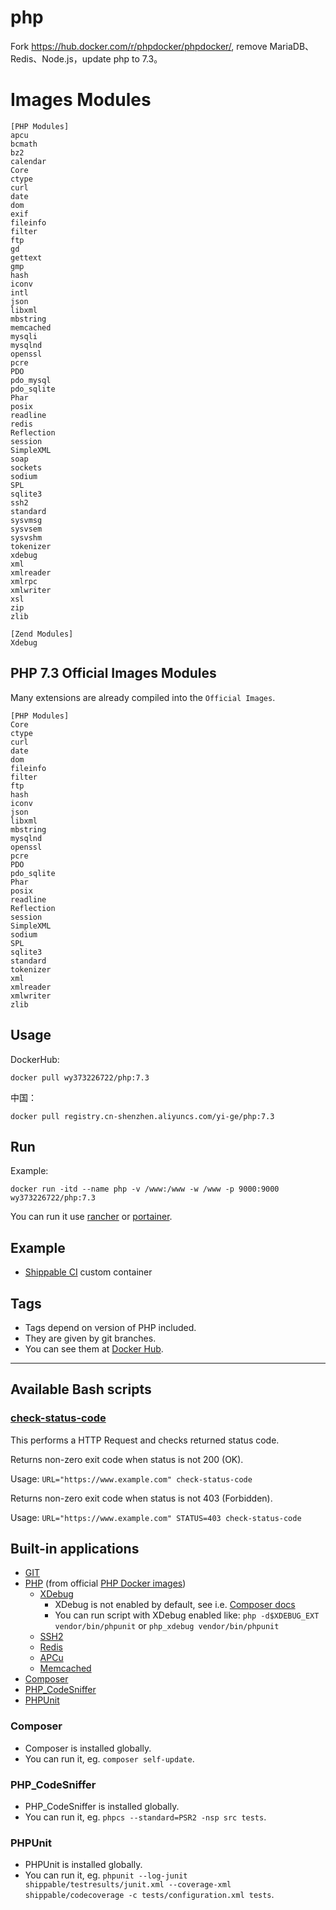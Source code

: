 # php

Fork https://hub.docker.com/r/phpdocker/phpdocker/, remove MariaDB、Redis、Node.js，update php to 7.3。

# Images Modules
```
[PHP Modules]
apcu
bcmath
bz2
calendar
Core
ctype
curl
date
dom
exif
fileinfo
filter
ftp
gd
gettext
gmp
hash
iconv
intl
json
libxml
mbstring
memcached
mysqli
mysqlnd
openssl
pcre
PDO
pdo_mysql
pdo_sqlite
Phar
posix
readline
redis
Reflection
session
SimpleXML
soap
sockets
sodium
SPL
sqlite3
ssh2
standard
sysvmsg
sysvsem
sysvshm
tokenizer
xdebug
xml
xmlreader
xmlrpc
xmlwriter
xsl
zip
zlib

[Zend Modules]
Xdebug
```

## PHP 7.3 Official Images Modules

Many extensions are already compiled into the `Official Images`.

```
[PHP Modules]
Core
ctype
curl
date
dom
fileinfo
filter
ftp
hash
iconv
json
libxml
mbstring
mysqlnd
openssl
pcre
PDO
pdo_sqlite
Phar
posix
readline
Reflection
session
SimpleXML
sodium
SPL
sqlite3
standard
tokenizer
xml
xmlreader
xmlwriter
zlib
```

## Usage

DockerHub:
```
docker pull wy373226722/php:7.3
```

中国：
```
docker pull registry.cn-shenzhen.aliyuncs.com/yi-ge/php:7.3
```

## Run

Example:
```
docker run -itd --name php -v /www:/www -w /www -p 9000:9000 wy373226722/php:7.3
```

You can run it use [rancher](https://github.com/rancher/rancher) or [portainer](https://github.com/portainer/portainer).

## Example

* [Shippable CI](https://bitbucket.org/hranicka/composer-sandbox/src/master/shippable.yml?at=master&fileviewer=file-view-default) custom container

## Tags

* Tags depend on version of PHP included.
* They are given by git branches.
* You can see them at [Docker Hub](https://hub.docker.com/r/phpdocker/phpdocker/tags/).

---

## Available Bash scripts

### [check-status-code](bin/check-status-code)

This performs a HTTP Request and checks returned status code.

Returns non-zero exit code when status is not 200 (OK).

Usage: `URL="https://www.example.com" check-status-code`

Returns non-zero exit code when status is not 403 (Forbidden).

Usage: `URL="https://www.example.com" STATUS=403 check-status-code`

## Built-in applications

* [GIT](https://git-scm.com/)
* [PHP](http://php.net) (from official [PHP Docker images](https://registry.hub.docker.com/_/php/))
	* [XDebug](http://xdebug.org)
		* XDebug is not enabled by default, see i.e. [Composer docs](https://getcomposer.org/doc/articles/troubleshooting.md#xdebug-impact-on-composer)
		* You can run script with XDebug enabled like: `php -d$XDEBUG_EXT vendor/bin/phpunit` or `php_xdebug vendor/bin/phpunit`
	* [SSH2](http://php.net/ssh2)
	* [Redis](http://redis.io)
	* [APCu](http://php.net/apcu)
	* [Memcached](http://php.net/manual/en/book.memcached.php)
* [Composer](https://getcomposer.org)
* [PHP_CodeSniffer](https://www.squizlabs.com/php-codesniffer) 
* [PHPUnit](https://phpunit.de)

### Composer

* Composer is installed globally.
* You can run it, eg. `composer self-update`.

### PHP_CodeSniffer

* PHP_CodeSniffer is installed globally.
* You can run it, eg. `phpcs --standard=PSR2 -nsp src tests`.

### PHPUnit

* PHPUnit is installed globally.
* You can run it, eg. `phpunit --log-junit shippable/testresults/junit.xml --coverage-xml shippable/codecoverage -c tests/configuration.xml tests`.
